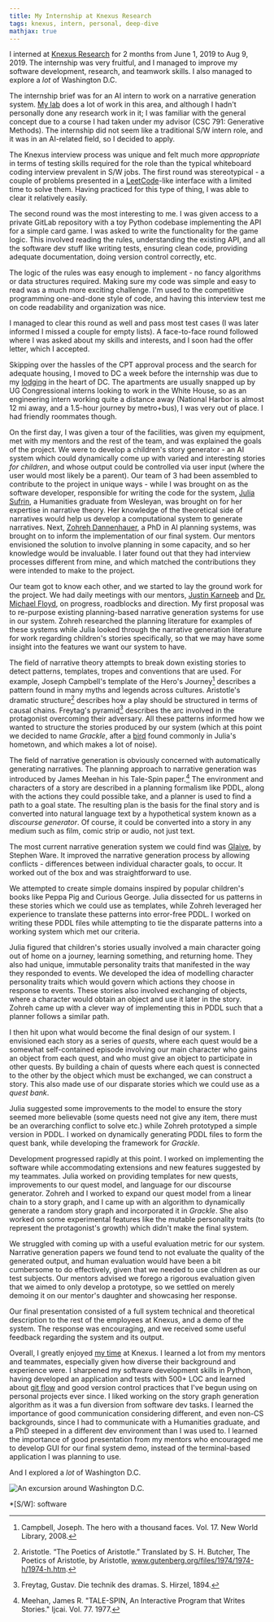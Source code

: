 ```yaml
---
title: My Internship at Knexus Research
tags: knexus, intern, personal, deep-dive
mathjax: true
---
```


I interned at [Knexus Research](https://knexusresearch.com/) for 2 months from June 1, 2019 to Aug 9, 2019. The internship was very fruitful, and I managed to improve my software development, research, and teamwork skills. I also managed to explore a *lot* of Washington D.C.

The internship brief was for an AI intern to work on a narrative generation system. [My lab](https://sites.google.com/ncsu.edu/poem/) does a lot of work in this area, and although I hadn't personally done any research work in it; I was familiar with the general concept due to a course I had taken under my advisor (CSC 791: Generative Methods). The internship did not seem like a traditional S/W intern role, and it was in an AI-related field, so I decided to apply.

The Knexus interview process was unique and felt much more *appropriate* in terms of testing skills required for the role than the typical whiteboard coding interview prevalent in S/W jobs. The first round was stereotypical - a couple of problems presented in a [LeetCode](https://leetcode.com/)-like interface with a limited time to solve them. Having practiced for this type of thing, I was able to clear it relatively easily.

The second round was the most interesting to me. I was given access to a private GitLab repository with a toy Python codebase implementing the API for a simple card game. I was asked to write the functionality for the game logic. This involved reading the rules, understanding the existing API, and all the software dev stuff like writing tests, ensuring clean code, providing adequate documentation, doing version control correctly, etc.

The logic of the rules was easy enough to implement - no fancy algorithms or data structures required. Making sure my code was simple and easy to read was a much more exciting challenge. I'm used to the competitive programming one-and-done style of code, and having this interview test me on code readability and organization was nice.

I managed to clear this round as well and pass most test cases (I was later informed I missed a couple for empty lists). A face-to-face round followed where I was asked about my skills and interests, and I soon had the offer letter, which I accepted.

Skipping over the hassles of the CPT approval process and the search for adequate housing, I moved to DC a week before the internship was due to my [lodging](https://internsdc.com/) in the heart of DC. The apartments are usually snapped up by UG Congressional interns looking to work in the White House, so as an engineering intern working quite a distance away (National Harbor is almost 12 mi away, and a 1.5-hour journey by metro+bus), I was very out of place. I had friendly roommates though.

On the first day, I was given a tour of the facilities, was given my equipment, met with my mentors and the rest of the team, and was explained the goals of the project. We were to develop a children's story generator - an AI system which could dynamically come up with varied and interesting stories *for children*, and whose output could be controlled via user input (where the user would most likely be a parent). Our team of 3 had been assembled to contribute to the project in unique ways - while I was brought on as the software developer, responsible for writing the code for the system, [Julia Sufrin](https://www.linkedin.com/in/juliasufrin/), a Humanities graduate from Wesleyan, was brought on for her expertise in narrative theory. Her knowledge of the theoretical side of narratives would help us develop a computational system to generate narratives. Next, [Zohreh Dannenhauer](https://www.linkedin.com/in/zohreh-dannenhauer-93345552/), a PhD in AI planning systems, was brought on to inform the implementation of our final system. Our mentors envisioned the solution to involve planning in some capacity, and so her knowledge would be invaluable. I later found out that they had interview processes different from mine, and which matched the contributions they were intended to make to the project.

Our team got to know each other, and we started to lay the ground work for the project. We had daily meetings with our mentors, [Justin Karneeb](https://knexusresearch.com/team_members/justin-karneeb/) and [Dr. Michael Floyd](https://knexusresearch.com/team_members/dr-michael-floyd/), on progress, roadblocks and direction. My first proposal was to re-purpose existing planning-based narrative generation systems for use in our system. Zohreh researched the planning literature for examples of these systems while Julia looked through the narrative generation literature for work regarding children's stories specifically, so that we may have some insight into the features we want our system to have.

The field of narrative theory attempts to break down existing stories to detect patterns, templates, tropes and conventions that are used. For example, Joseph Campbell's template of the Hero's Journey[^1] describes a pattern found in many myths and legends across cultures. Aristotle's dramatic structure[^2] describes how a play should be structured in terms of causal chains. Freytag's pyramid[^3] describes the arc involved in the protagonist overcoming their adversary. All these patterns informed how we wanted to structure the stories produced by our system (which at this point we decided to name *Grackle*, after a [bird](https://www.allaboutbirds.org/guide/Common_Grackle/id) found commonly in Julia's hometown, and which makes a lot of noise).

The field of narrative generation is obviously concerned with automatically generating narratives. The planning approach to narrative generation was introduced by James Meehan in his Tale-Spin paper.[^4] The environment and characters of a story are described in a planning formalism like PDDL, along with the actions they could possible take, and a planner is used to find a path to a goal state. The resulting plan is the basis for the final story and is converted into natural language text by a hypothetical system known as a *discourse generator*. Of course, it could be converted into a story in any medium such as film, comic strip or audio, not just text.

The most current narrative generation system we could find was [Glaive](https://nil.cs.uno.edu/projects/glaive/), by Stephen Ware. It improved the narrative generation process by allowing conflicts - differences between individual character goals, to occur. It worked out of the box and was straightforward to use.

We attempted to create simple domains inspired by popular children's books like Peppa Pig and Curious George. Julia dissected for us patterns in these stories which we could use as templates, while Zohreh leveraged her experience to translate these patterns into error-free PDDL. I worked on writing these PDDL files while attempting to tie the disparate patterns into a working system which met our criteria.

Julia figured that children's stories usually involved a main character going out of home on a journey, learning something, and returning home. They also had unique, immutable personality traits that manifested in the way they responded to events. We developed the idea of modelling character personality traits which would govern which actions they choose in response to events. These stories also involved exchanging of objects, where a character would obtain an object and use it later in the story. Zohreh came up with a clever way of implementing this in PDDL such that a planner follows a similar path.

I then hit upon what would become the final design of our system. I envisioned each story as a series of *quests*, where each quest would be a somewhat self-contained episode involving our main character who gains an object from each quest, and who must give an object to participate in other quests. By building a chain of quests where each quest is connected to the other by the object which must be exchanged, we can construct a story. This also made use of our disparate stories which we could use as a *quest bank*.

Julia suggested some improvements to the model to ensure the story seemed more believable (some quests need not give any item, there must be an overarching conflict to solve etc.) while Zohreh prototyped a simple version in PDDL. I worked on dynamically generating PDDL files to form the quest bank, while developing the framework for *Grackle*.

Development progressed rapidly at this point. I worked on implementing the software while accommodating extensions and new features suggested by my teammates. Julia worked on providing templates for new quests, improvements to our quest model, and language for our discourse generator. Zohreh and I worked to expand our quest model from a linear chain to a story graph, and I came up with an algorithm to dynamically generate a random story graph and incorporated it in *Grackle*. She also worked on some experimental features like the mutable personality traits (to represent the protagonist's growth) which didn't make the final system.

We struggled with coming up with a useful evaluation metric for our system. Narrative generation papers we found tend to not evaluate the quality of the generated output, and human evaluation would have been a bit cumbersome to do effectively, given that we needed to use children as our test subjects. Our mentors advised we forego a rigorous evaluation given that we aimed to only develop a prototype, so we settled on merely demoing it on our mentor's daughter and showcasing her response.

Our final presentation consisted of a full system technical and theoretical description to the rest of the employees at Knexus, and a demo of the system. The response was encouraging, and we received some useful feedback regarding the system and its output.

Overall, I greatly enjoyed [my time](https://www.linkedin.com/feed/update/urn:li:activity:6567425757860114432/) at Knexus. I learned a lot from my mentors and teammates, especially given how diverse their background and experience were. I sharpened my software development skills in Python, having developed an application and tests with 500+ LOC and learned about [git flow](https://www.atlassian.com/git/tutorials/comparing-workflows/gitflow-workflow) and good version control practices that I've begun using on personal projects ever since. I liked working on the story graph generation algorithm as it was a fun diversion from software dev tasks. I learned the importance of good communication considering different, and even non-CS backgrounds, since I had to communicate with a Humanities graduate, and a PhD steeped in a different dev environment than I was used to. I learned the importance of good presentation from my mentors who encouraged me to develop GUI for our final system demo, instead of the terminal-based application I was planning to use.

And I explored a *lot* of Washington D.C.

![An excursion around Washington D.C.](/assets/img/collage_dc.jpg "An excursion around Washington D.C.")

*[S/W]: software
[^1]: Campbell, Joseph. The hero with a thousand faces. Vol. 17. New World Library, 2008.
[^2]: Aristotle. “The Poetics of Aristotle.” Translated by S. H. Butcher, The Poetics of Aristotle, by Aristotle, www.gutenberg.org/files/1974/1974-h/1974-h.htm.
[^3]: Freytag, Gustav. Die technik des dramas. S. Hirzel, 1894.
[^4]: Meehan, James R. "TALE-SPIN, An Interactive Program that Writes Stories." Ijcai. Vol. 77. 1977.
